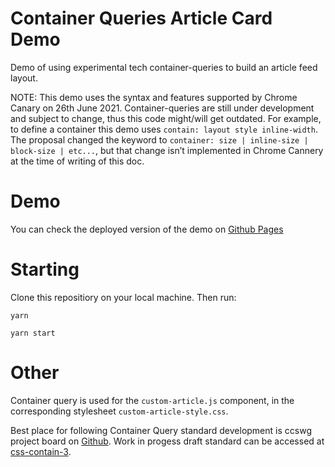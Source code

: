 # Container Queries Article Card Demo
Demo of using experimental tech container-queries to build an article feed layout.

NOTE: This demo uses the syntax and features supported by Chrome Canary on 26th June 2021.
Container-queries are still under development and subject to change, thus this code might/will get outdated.
For example, to define a container this demo uses `contain: layout style inline-width`. The proposal changed the keyword to `container: size | inline-size | block-size | etc...`, but that change isn’t implemented in Chrome Cannery at the time of writing of this doc. 

# Demo
You can check the deployed version of the demo on [Github Pages](https://st1906.github.io/container-queries-article-card-demo/)

# Starting

Clone this repositiory on your local machine. Then run:

```
yarn
```
```
yarn start
```
# Other

Container query is used for the `custom-article.js` component, in the corresponding stylesheet `custom-article-style.css`.

Best place for following Container Query standard development is ccswg project board on [Github](https://github.com/w3c/csswg-drafts/projects/18).
Work in progess draft standard can be accessed at [css-contain-3](https://drafts.csswg.org/css-contain-3/).
